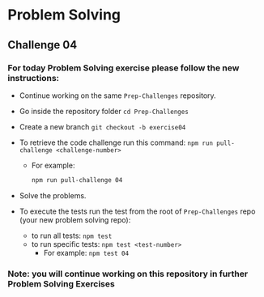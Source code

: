 # Problem Solving

## Challenge 04

### For today Problem Solving exercise please follow the new instructions:

- Continue working on the same `Prep-Challenges` repository.

- Go inside the repository folder `cd Prep-Challenges` 

- Create a new branch `git checkout -b exercise04`

- To retrieve the code challenge run this command: `npm run pull-challenge <challenge-number>`

  - For example:

    ```bash
    npm run pull-challenge 04
    ```


- Solve the problems.

- To execute the tests run the test from the root of `Prep-Challenges` repo (your new problem solving repo):

  - to run all tests: `npm test`
  - to run specific tests: `npm test <test-number>`
    - For example: `npm test 04`

### Note: you will continue working on this repository in further Problem Solving Exercises 